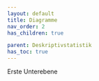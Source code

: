 ```yaml
---
layout: default
title: Diagramme
nav_order: 2
has_children: true

parent: Deskriptivstatistik
has_toc: true
---
```


Erste Unterebene
